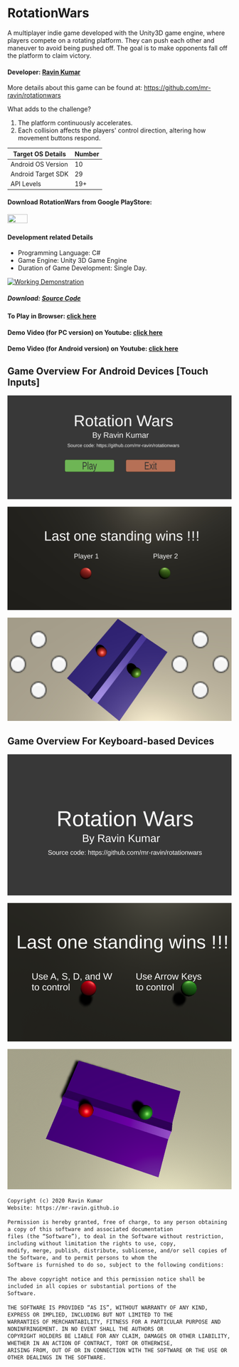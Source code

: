 # RotationWars

A multiplayer indie game developed with the Unity3D game engine, where players compete on a rotating platform. They can push each other and maneuver to avoid being pushed off. The goal is to make opponents fall off the platform to claim victory.

#### Developer: [Ravin Kumar](https://mr-ravin.github.io)

More details about this game can be found at: https://github.com/mr-ravin/rotationwars

What adds to the challenge?

1. The platform continuously accelerates.
2. Each collision affects the players' control direction, altering how movement buttons respond.

|Target OS Details|Number|
|-----------------|------|
| Android OS Version| 10 |
| Android Target SDK| 29 |
| API Levels        | 19+ |

#### Download RotationWars from Google PlayStore:
[<img src="https://play.google.com/intl/en_us/badges/images/generic/en_badge_web_generic.png" width="30%" height="30%" target="_blank">](https://play.google.com/store/apps/details?id=ravin.developer.rotationwars)

#### Development related Details

- Programming Language: C#
- Game Engine: Unity 3D Game Engine
- Duration of Game Development: Single Day.

[![Working Demonstration](https://github.com/mr-ravin/RotationWars/blob/main/RotationWars.gif)](https://www.youtube.com/watch?v=Vm35e_zdUiw)

##### Download: [Source Code](https://drive.google.com/file/d/1Lx8Tz5kgeufOOauivgAc-9qoOvAUxJxF/view?usp=sharing)

#### To Play in Browser: [click here](https://ravinkumar.itch.io/rotationwars) 

#### Demo Video (for PC version) on Youtube: [click here](https://www.youtube.com/watch?v=aHMLB4dGwS0)

#### Demo Video (for Android version) on Youtube: [click here](https://www.youtube.com/watch?v=Vm35e_zdUiw)

## Game Overview For Android Devices [Touch Inputs]

![first screen](https://github.com/mr-ravin/rotationwars/blob/main/android_main.jpg)

![second screen](https://github.com/mr-ravin/rotationwars/blob/main/android_second.jpg)

![play screen](https://github.com/mr-ravin/rotationwars/blob/main/android_third.jpg)


## Game Overview For Keyboard-based Devices

![first screen](https://github.com/mr-ravin/rotationwars/blob/main/screen_1.png)

![second screen](https://github.com/mr-ravin/rotationwars/blob/main/screen_2.png)

![play screen](https://github.com/mr-ravin/rotationwars/blob/main/screen_3.png)

```
Copyright (c) 2020 Ravin Kumar
Website: https://mr-ravin.github.io

Permission is hereby granted, free of charge, to any person obtaining a copy of this software and associated documentation 
files (the “Software”), to deal in the Software without restriction, including without limitation the rights to use, copy, 
modify, merge, publish, distribute, sublicense, and/or sell copies of the Software, and to permit persons to whom the 
Software is furnished to do so, subject to the following conditions:

The above copyright notice and this permission notice shall be included in all copies or substantial portions of the 
Software.

THE SOFTWARE IS PROVIDED “AS IS”, WITHOUT WARRANTY OF ANY KIND, EXPRESS OR IMPLIED, INCLUDING BUT NOT LIMITED TO THE 
WARRANTIES OF MERCHANTABILITY, FITNESS FOR A PARTICULAR PURPOSE AND NONINFRINGEMENT. IN NO EVENT SHALL THE AUTHORS OR 
COPYRIGHT HOLDERS BE LIABLE FOR ANY CLAIM, DAMAGES OR OTHER LIABILITY, WHETHER IN AN ACTION OF CONTRACT, TORT OR OTHERWISE, 
ARISING FROM, OUT OF OR IN CONNECTION WITH THE SOFTWARE OR THE USE OR OTHER DEALINGS IN THE SOFTWARE.
```
